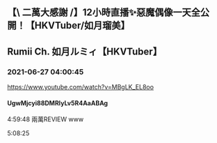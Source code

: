 ## 【\ 二萬大感謝 /】12小時直播✨惡魔偶像一天全公開！【HKVTuber/如月瑠美】
## Rumii Ch. 如月ルミィ【HKVTuber】
### 2021-06-27 04:00:45
https://www.youtube.com/watch?v=MBgLK_EL8oo
#### UgwMjcyi88DMRIyLv5R4AaABAg
4:59:48 兩萬REVIEW www

5:08:25

